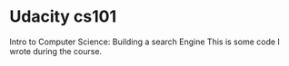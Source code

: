 Udacity cs101
==========

Intro to Computer Science: Building a search Engine
This is some code I wrote during the course.
